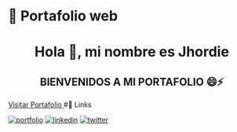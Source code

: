 # 🔗 Portafolio web
<h1 align="center">Hola 👋, mi nombre es Jhordie</h1>
<h2 align="center">BIENVENIDOS A MI PORTAFOLIO 😄⚡️</h2>
<a href="https://roke741.github.io/portafolio-presentacion/" target="_blank"> Visitar Portafolio </a> 
#🔗 Links

[![portfolio](https://img.shields.io/badge/my_portfolio-000?style=for-the-badge&logo=ko-fi&logoColor=white)](https://katherinempeterson.com/)
[![linkedin](https://img.shields.io/badge/linkedin-0A66C2?style=for-the-badge&logo=linkedin&logoColor=white)](https://www.linkedin.com/)
[![twitter](https://img.shields.io/badge/twitter-1DA1F2?style=for-the-badge&logo=twitter&logoColor=white)](https://twitter.com/)

